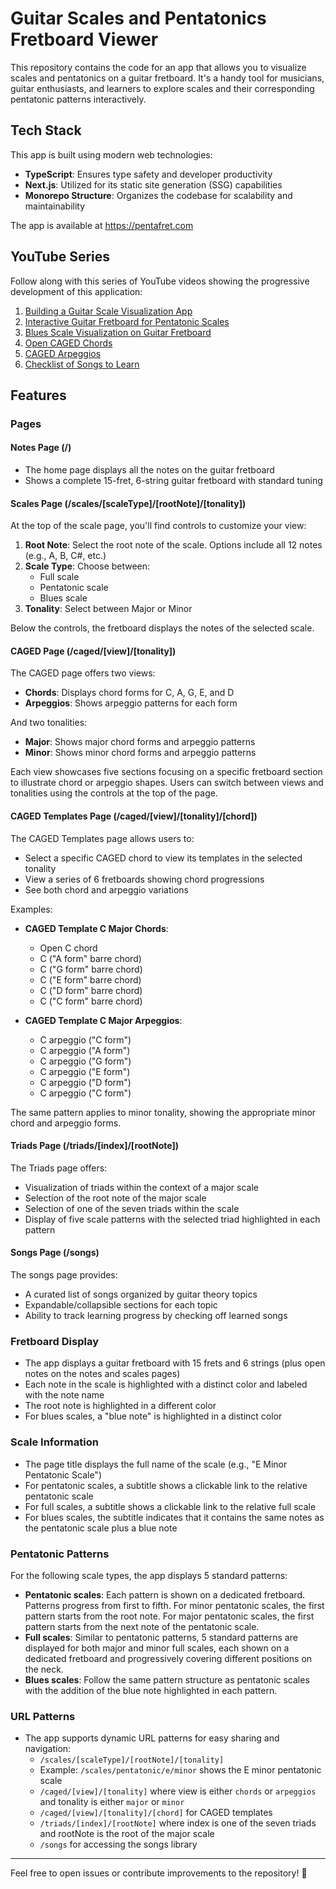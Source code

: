 # Guitar Scales and Pentatonics Fretboard Viewer

This repository contains the code for an app that allows you to visualize scales and pentatonics on a guitar fretboard. It's a handy tool for musicians, guitar enthusiasts, and learners to explore scales and their corresponding pentatonic patterns interactively.

## Tech Stack

This app is built using modern web technologies:
- **TypeScript**: Ensures type safety and developer productivity
- **Next.js**: Utilized for its static site generation (SSG) capabilities
- **Monorepo Structure**: Organizes the codebase for scalability and maintainability

The app is available at https://pentafret.com

## YouTube Series

Follow along with this series of YouTube videos showing the progressive development of this application:

1. [Building a Guitar Scale Visualization App](https://youtu.be/Zox_7loIJsk)
2. [Interactive Guitar Fretboard for Pentatonic Scales](https://youtu.be/4jtm2Lm4EVA)
3. [Blues Scale Visualization on Guitar Fretboard](https://youtu.be/3NUnnP6GLZ0)
4. [Open CAGED Chords](https://youtu.be/mY2HstZeb6U)
5. [CAGED Arpeggios](https://youtu.be/MZejUV0iSKg)
6. [Checklist of Songs to Learn](https://youtu.be/Bf3XjBbm4_M)

## Features

### Pages

#### Notes Page (/)
- The home page displays all the notes on the guitar fretboard
- Shows a complete 15-fret, 6-string guitar fretboard with standard tuning

#### Scales Page (/scales/[scaleType]/[rootNote]/[tonality])
At the top of the scale page, you'll find controls to customize your view:
1. **Root Note**: Select the root note of the scale. Options include all 12 notes (e.g., A, B, C#, etc.)
2. **Scale Type**: Choose between:
   - Full scale
   - Pentatonic scale
   - Blues scale
3. **Tonality**: Select between Major or Minor

Below the controls, the fretboard displays the notes of the selected scale.

#### CAGED Page (/caged/[view]/[tonality])
The CAGED page offers two views:
- **Chords**: Displays chord forms for C, A, G, E, and D
- **Arpeggios**: Shows arpeggio patterns for each form

And two tonalities:
- **Major**: Shows major chord forms and arpeggio patterns
- **Minor**: Shows minor chord forms and arpeggio patterns

Each view showcases five sections focusing on a specific fretboard section to illustrate chord or arpeggio shapes. Users can switch between views and tonalities using the controls at the top of the page.

#### CAGED Templates Page (/caged/[view]/[tonality]/[chord])
The CAGED Templates page allows users to:
- Select a specific CAGED chord to view its templates in the selected tonality
- View a series of 6 fretboards showing chord progressions
- See both chord and arpeggio variations

Examples:
- **CAGED Template C Major Chords**:
  - Open C chord
  - C ("A form" barre chord)
  - C ("G form" barre chord)
  - C ("E form" barre chord)
  - C ("D form" barre chord)
  - C ("C form" barre chord)

- **CAGED Template C Major Arpeggios**:
  - C arpeggio ("C form")
  - C arpeggio ("A form")
  - C arpeggio ("G form")
  - C arpeggio ("E form")
  - C arpeggio ("D form")
  - C arpeggio ("C form")

The same pattern applies to minor tonality, showing the appropriate minor chord and arpeggio forms.

#### Triads Page (/triads/[index]/[rootNote])
The Triads page offers:
- Visualization of triads within the context of a major scale
- Selection of the root note of the major scale
- Selection of one of the seven triads within the scale
- Display of five scale patterns with the selected triad highlighted in each pattern

#### Songs Page (/songs)
The songs page provides:
- A curated list of songs organized by guitar theory topics
- Expandable/collapsible sections for each topic
- Ability to track learning progress by checking off learned songs

### Fretboard Display
- The app displays a guitar fretboard with 15 frets and 6 strings (plus open notes on the notes and scales pages)
- Each note in the scale is highlighted with a distinct color and labeled with the note name
- The root note is highlighted in a different color
- For blues scales, a "blue note" is highlighted in a distinct color

### Scale Information
- The page title displays the full name of the scale (e.g., "E Minor Pentatonic Scale")
- For pentatonic scales, a subtitle shows a clickable link to the relative pentatonic scale
- For full scales, a subtitle shows a clickable link to the relative full scale
- For blues scales, the subtitle indicates that it contains the same notes as the pentatonic scale plus a blue note

### Pentatonic Patterns
For the following scale types, the app displays 5 standard patterns:
- **Pentatonic scales**: Each pattern is shown on a dedicated fretboard. Patterns progress from first to fifth. For minor pentatonic scales, the first pattern starts from the root note. For major pentatonic scales, the first pattern starts from the next note of the pentatonic scale.
- **Full scales**: Similar to pentatonic patterns, 5 standard patterns are displayed for both major and minor full scales, each shown on a dedicated fretboard and progressively covering different positions on the neck.
- **Blues scales**: Follow the same pattern structure as pentatonic scales with the addition of the blue note highlighted in each pattern.

### URL Patterns
- The app supports dynamic URL patterns for easy sharing and navigation:
  - `/scales/[scaleType]/[rootNote]/[tonality]`
  - Example: `/scales/pentatonic/e/minor` shows the E minor pentatonic scale
  - `/caged/[view]/[tonality]` where view is either `chords` or `arpeggios` and tonality is either `major` or `minor`
  - `/caged/[view]/[tonality]/[chord]` for CAGED templates
  - `/triads/[index]/[rootNote]` where index is one of the seven triads and rootNote is the root of the major scale
  - `/songs` for accessing the songs library

---

Feel free to open issues or contribute improvements to the repository! 🎸

